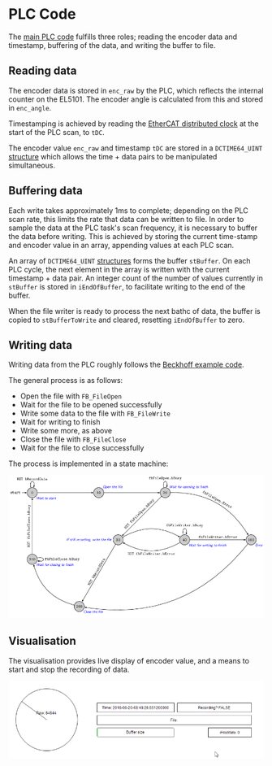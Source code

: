 # PLC Code
The [main PLC code](./MAIN-PLC.md) fulfills three roles; reading the encoder data and timestamp, buffering of the data, and writing the buffer to file.

## Reading data
The encoder data is stored in `enc_raw` by the PLC, which reflects the internal counter on the EL5101. The encoder angle is calculated from this and stored in `enc_angle`.

Timestamping is achieved by reading the [EtherCAT distributed clock](https://infosys.beckhoff.com/english.php?content=../content/1033/ethercatsystem/2469118347.html&id=) at the start of the PLC scan, to `tDC`.

The encoder value `enc_raw` and timestamp `tDC` are stored in a `DCTIME64_UINT` [structure](https://jestfc.visualstudio.com/_git/Encoder%20Logger?path=/EncoderRead/EncoderLogger/DUTs/DCTIME64_UINT.TcDUT) which allows the time + data pairs to be manipulated simultaneous. 

## Buffering data
Each write takes approximately 1ms to complete; depending on the PLC scan rate, this limits the rate that data can be written to file.
In order to sample the data at the PLC task's scan frequency, it is necessary to buffer the data before writing. 
This is achieved by storing the current time-stamp and encoder value in an array, appending values at each PLC scan.

An array of `DCTIME64_UINT` [structures]($/EncoderRead/EncoderLogger/DUTs/DCTIME64_UINT.TcDUT) forms the buffer `stBuffer`.
On each PLC cycle, the next element in the array is written with the current timestamp + data pair. 
An integer count of the number of values currently in `stBuffer` is stored in `iEndOfBuffer`, to facilitate writing to the end of the buffer.

When the file writer is ready to process the next bathc of data, the buffer is copied to `stBufferToWrite` and cleared, resetting `iEndOfBuffer` to zero.

## Writing data
Writing data from the PLC roughly follows the [Beckhoff example code](https://infosys.beckhoff.com/english.php?content=../content/1033/tcplclib_tc2_system/18014398540571275.html&id=1203834407911917924).

The general process is as follows:
 -  Open the file with `FB_FileOpen`
 -  Wait for the file to be opened successfully
 -  Write some data to the file with `FB_FileWrite`
 -  Wait for writing to finish
 -  Write some more, as above
 -  Close the file with `FB_FileClose`
 -  Wait for the file to close successfully

The process is implemented in a state machine:

![state diagram](./state_diagram.png)

## Visualisation
The visualisation provides live display of encoder value, and a means to start and stop the recording of data.

![state diagram](./visu.gif)
